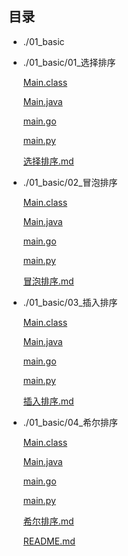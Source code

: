 ## 目录

- ./01_basic

- ./01_basic/01_选择排序

    [Main.class](./01_basic/01_选择排序/Main.class)

    [Main.java](./01_basic/01_选择排序/Main.java)

    [main.go](./01_basic/01_选择排序/main.go)

    [main.py](./01_basic/01_选择排序/main.py)

    [选择排序.md](./01_basic/01_选择排序/选择排序.md)

- ./01_basic/02_冒泡排序

    [Main.class](./01_basic/02_冒泡排序/Main.class)

    [Main.java](./01_basic/02_冒泡排序/Main.java)

    [main.go](./01_basic/02_冒泡排序/main.go)

    [main.py](./01_basic/02_冒泡排序/main.py)

    [冒泡排序.md](./01_basic/02_冒泡排序/冒泡排序.md)

- ./01_basic/03_插入排序

    [Main.class](./01_basic/03_插入排序/Main.class)

    [Main.java](./01_basic/03_插入排序/Main.java)

    [main.go](./01_basic/03_插入排序/main.go)

    [main.py](./01_basic/03_插入排序/main.py)

    [插入排序.md](./01_basic/03_插入排序/插入排序.md)

- ./01_basic/04_希尔排序

    [Main.class](./01_basic/04_希尔排序/Main.class)

    [Main.java](./01_basic/04_希尔排序/Main.java)

    [main.go](./01_basic/04_希尔排序/main.go)

    [main.py](./01_basic/04_希尔排序/main.py)

    [希尔排序.md](./01_basic/04_希尔排序/希尔排序.md)

    [README.md](./README.md)

